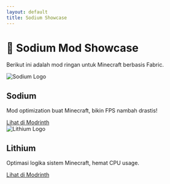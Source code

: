 ```yaml
---
layout: default
title: Sodium Showcase
---
```


# 🌿 Sodium Mod Showcase

Berikut ini adalah mod ringan untuk Minecraft berbasis Fabric.

<div class="card">
  <img src="https://cdn.modrinth.com/data/AANobbMI/4156cba6647ad0b9a6bdbe3277f5489bb97a0b30.png" alt="Sodium Logo">
  <h2>Sodium</h2>
  <p>Mod optimization buat Minecraft, bikin FPS nambah drastis!</p>
  <a href="https://modrinth.com/mod/sodium" target="_blank">Lihat di Modrinth</a>
</div>

<div class="card">
  <img src="https://cdn.modrinth.com/data/gvQqBUqZ/20c4b3b93b6ec05f84e4e898eac16edcaa29b94e.png" alt="Lithium Logo">
  <h2>Lithium</h2>
  <p>Optimasi logika sistem Minecraft, hemat CPU usage.</p>
  <a href="https://modrinth.com/mod/lithium" target="_blank">Lihat di Modrinth</a>
</div>
